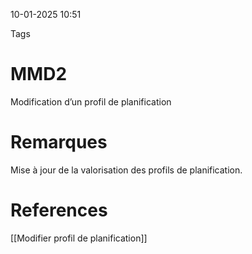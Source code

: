 10-01-2025 10:51

Tags 

# MMD2

Modification d’un profil de planification
# Remarques

Mise à jour de la valorisation des profils de planification.
# References
[[Modifier profil de planification]]